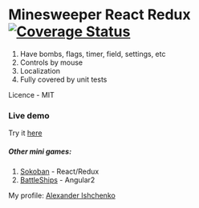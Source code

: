 Minesweeper React Redux [![Coverage Status](https://coveralls.io/repos/github/qialex/minesweeper-react-redux/badge.svg?branch=master)](https://coveralls.io/github/qialex/minesweeper-react-redux?branch=master)
====================

1. Have bombs, flags, timer, field, settings, etc
2. Controls by mouse
3. Localization
4. Fully covered by unit tests

Licence - MIT

### Live demo

Try it [here](https://qialex.github.io/minesweeper-react-redux)

##### Other mini games:

1. [Sokoban](http://qialex.github.io/React-Redux-Sokoban) - React/Redux
2. [BattleShips](https://qialex.github.io/Angular2-BattleShip/) - Angular2


My profile: [Alexander Ishchenko](http://qialex.me)
